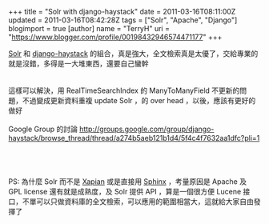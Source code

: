 +++
title = "Solr with django-haystack"
date = 2011-03-16T08:11:00Z
updated = 2011-03-16T08:42:28Z
tags = ["Solr", "Apache", "Django"]
blogimport = true 
[author]
	name = "TerryH"
	uri = "https://www.blogger.com/profile/00198432946574471177"
+++

<a href="http://lucene.apache.org/solr/">Solr</a> 和 <a href="http://haystacksearch.org/">django-haystack</a> 的組合，真是強大，全文檢索真是太優了，交給專業的就是沒錯，多得是一大堆東西，還要自己蠻幹<br /><br /><br />這樣可以解決，用 RealTimeSearchIndex 的 ManyToManyField 不更新的問題，不過變成更新資料重複 update Solr ，的 over head ，以後，應該有更好的做好<br /><br />Google Group 的討論 <a href="http://groups.google.com/group/django-haystack/browse_thread/thread/a274b5aeb121b1d4/5f4c4f7632aa1dfc?pli=1">http://groups.google.com/group/django-haystack/browse_thread/thread/a274b5aeb121b1d4/5f4c4f7632aa1dfc?pli=1</a><br /><br /><script src="https://gist.github.com/872626.js?file=models_and_search_indexes.py"></script><br /><br /><br />PS: 為什麼 Solr 而不是 <a href="http://xapian.org/">Xapian</a> 或是直接用 <a href="http://sphinxsearch.com/">Sphinx</a> ，考量原因是 Apache 及 GPL license 還有就是成熟度，及 Solr 提供 API ，算是一個很方便 Lucene 接口，不單可以只做資料庫的全文檢索，可以應用的範圍相當大，這就給大家自由發揮了
